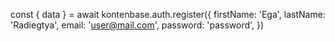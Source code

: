 const { data } = await kontenbase.auth.register({
    firstName: 'Ega',
    lastName: 'Radiegtya',
    email: 'user@mail.com',
    password: 'password',
})